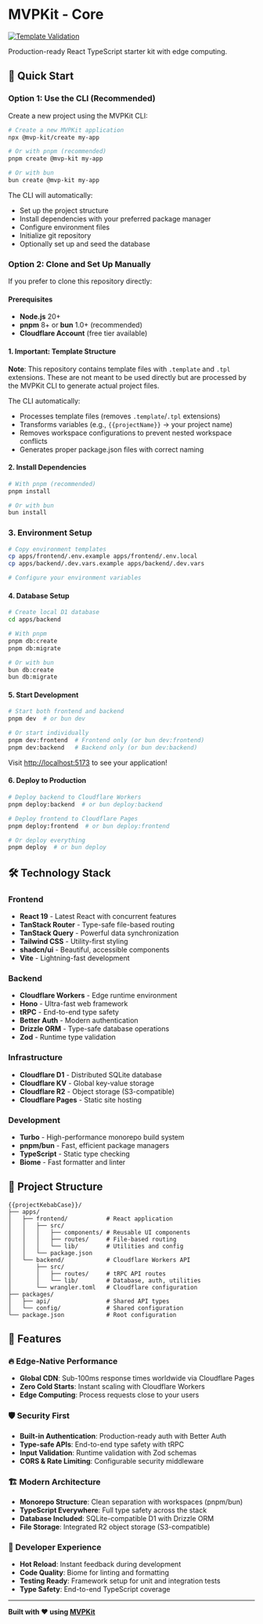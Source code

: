 # MVPKit - Core

[![Template Validation](https://github.com/mvp-kit/core/actions/workflows/validate-templates.yml/badge.svg)](https://github.com/mvp-kit/core/actions/workflows/validate-templates.yml)

Production-ready React TypeScript starter kit with edge computing.

## 🚀 Quick Start

### Option 1: Use the CLI (Recommended)

Create a new project using the MVPKit CLI:

```bash
# Create a new MVPKit application
npx @mvp-kit/create my-app

# Or with pnpm (recommended)
pnpm create @mvp-kit my-app

# Or with bun
bun create @mvp-kit my-app
```

The CLI will automatically:
- Set up the project structure
- Install dependencies with your preferred package manager
- Configure environment files
- Initialize git repository
- Optionally set up and seed the database

### Option 2: Clone and Set Up Manually

If you prefer to clone this repository directly:

#### Prerequisites

- **Node.js** 20+
- **pnpm** 8+ or **bun** 1.0+ (recommended)
- **Cloudflare Account** (free tier available)

#### 1. Important: Template Structure

**Note**: This repository contains template files with `.template` and `.tpl` extensions. These are not meant to be used directly but are processed by the MVPKit CLI to generate actual project files.

The CLI automatically:
- Processes template files (removes `.template`/`.tpl` extensions)
- Transforms variables (e.g., `{{projectName}}` → your project name)
- Removes workspace configurations to prevent nested workspace conflicts
- Generates proper package.json files with correct naming

#### 2. Install Dependencies

```bash
# With pnpm (recommended)
pnpm install

# Or with bun
bun install
```

### 3. Environment Setup

```bash
# Copy environment templates
cp apps/frontend/.env.example apps/frontend/.env.local
cp apps/backend/.dev.vars.example apps/backend/.dev.vars

# Configure your environment variables
```

#### 4. Database Setup

```bash
# Create local D1 database
cd apps/backend

# With pnpm
pnpm db:create
pnpm db:migrate

# Or with bun
bun db:create
bun db:migrate
```

#### 5. Start Development

```bash
# Start both frontend and backend
pnpm dev  # or bun dev

# Or start individually
pnpm dev:frontend  # Frontend only (or bun dev:frontend)
pnpm dev:backend   # Backend only (or bun dev:backend)
```

Visit [http://localhost:5173](http://localhost:5173) to see your application!

#### 6. Deploy to Production

```bash
# Deploy backend to Cloudflare Workers
pnpm deploy:backend  # or bun deploy:backend

# Deploy frontend to Cloudflare Pages
pnpm deploy:frontend  # or bun deploy:frontend

# Or deploy everything
pnpm deploy  # or bun deploy
```

## 🛠️ Technology Stack

### Frontend
- **React 19** - Latest React with concurrent features
- **TanStack Router** - Type-safe file-based routing
- **TanStack Query** - Powerful data synchronization
- **Tailwind CSS** - Utility-first styling
- **shadcn/ui** - Beautiful, accessible components
- **Vite** - Lightning-fast development

### Backend
- **Cloudflare Workers** - Edge runtime environment
- **Hono** - Ultra-fast web framework
- **tRPC** - End-to-end type safety
- **Better Auth** - Modern authentication
- **Drizzle ORM** - Type-safe database operations
- **Zod** - Runtime type validation

### Infrastructure
- **Cloudflare D1** - Distributed SQLite database
- **Cloudflare KV** - Global key-value storage
- **Cloudflare R2** - Object storage (S3-compatible)
- **Cloudflare Pages** - Static site hosting

### Development
- **Turbo** - High-performance monorepo build system
- **pnpm/bun** - Fast, efficient package managers
- **TypeScript** - Static type checking
- **Biome** - Fast formatter and linter

## 📁 Project Structure

```
{{projectKebabCase}}/
├── apps/
│   ├── frontend/           # React application
│   │   ├── src/
│   │   │   ├── components/ # Reusable UI components
│   │   │   ├── routes/     # File-based routing
│   │   │   └── lib/        # Utilities and config
│   │   └── package.json
│   └── backend/            # Cloudflare Workers API
│       ├── src/
│       │   ├── routes/     # tRPC API routes
│       │   └── lib/        # Database, auth, utilities
│       └── wrangler.toml   # Cloudflare configuration
├── packages/
│   ├── api/                # Shared API types
│   └── config/             # Shared configuration
└── package.json            # Root configuration
```

## 🌟 Features

### 🔥 Edge-Native Performance
- **Global CDN**: Sub-100ms response times worldwide via Cloudflare Pages
- **Zero Cold Starts**: Instant scaling with Cloudflare Workers
- **Edge Computing**: Process requests close to your users

### 🛡️ Security First
- **Built-in Authentication**: Production-ready auth with Better Auth
- **Type-safe APIs**: End-to-end type safety with tRPC
- **Input Validation**: Runtime validation with Zod schemas
- **CORS & Rate Limiting**: Configurable security middleware

### 🏗️ Modern Architecture
- **Monorepo Structure**: Clean separation with workspaces (pnpm/bun)
- **TypeScript Everywhere**: Full type safety across the stack
- **Database Included**: SQLite-compatible D1 with Drizzle ORM
- **File Storage**: Integrated R2 object storage (S3-compatible)

### 🎨 Developer Experience
- **Hot Reload**: Instant feedback during development
- **Code Quality**: Biome for linting and formatting
- **Testing Ready**: Framework setup for unit and integration tests
- **Type Safety**: End-to-end TypeScript coverage

---

**Built with ❤️ using [MVPKit](https://mvpkit.dev)**